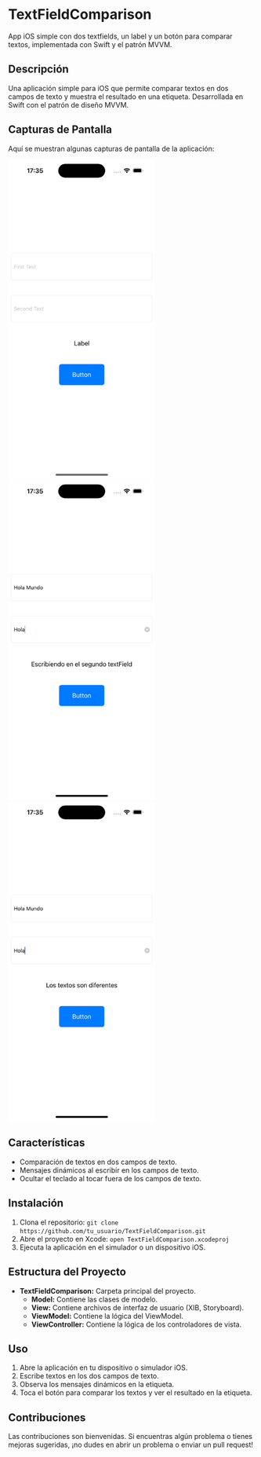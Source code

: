 # TextFieldComparison
App iOS simple con dos textfields, un label y un botón para comparar textos, implementada con Swift y el patrón MVVM.

## Descripción
Una aplicación simple para iOS que permite comparar textos en dos campos de texto y muestra el resultado en una etiqueta. Desarrollada en Swift con el patrón de diseño MVVM.

## Capturas de Pantalla

Aquí se muestran algunas capturas de pantalla de la aplicación:

<img src= "https://github.com/DanielCazorro/TextFieldComparison/blob/main/Screenshots/Screenshot1.png" width="300">
<img src= "https://github.com/DanielCazorro/TextFieldComparison/blob/main/Screenshots/Screenshot2.png" width="300">
<img src= "https://github.com/DanielCazorro/TextFieldComparison/blob/main/Screenshots/Screenshot3.png" width="300">

## Características
- Comparación de textos en dos campos de texto.
- Mensajes dinámicos al escribir en los campos de texto.
- Ocultar el teclado al tocar fuera de los campos de texto.

## Instalación
1. Clona el repositorio: `git clone https://github.com/tu_usuario/TextFieldComparison.git`
2. Abre el proyecto en Xcode: `open TextFieldComparison.xcodeproj`
3. Ejecuta la aplicación en el simulador o un dispositivo iOS.

## Estructura del Proyecto
- **TextFieldComparison:** Carpeta principal del proyecto.
  - **Model:** Contiene las clases de modelo.
  - **View:** Contiene archivos de interfaz de usuario (XIB, Storyboard).
  - **ViewModel:** Contiene la lógica del ViewModel.
  - **ViewController:** Contiene la lógica de los controladores de vista.

## Uso
1. Abre la aplicación en tu dispositivo o simulador iOS.
2. Escribe textos en los dos campos de texto.
3. Observa los mensajes dinámicos en la etiqueta.
4. Toca el botón para comparar los textos y ver el resultado en la etiqueta.

## Contribuciones
Las contribuciones son bienvenidas. Si encuentras algún problema o tienes mejoras sugeridas, ¡no dudes en abrir un problema o enviar un pull request!

